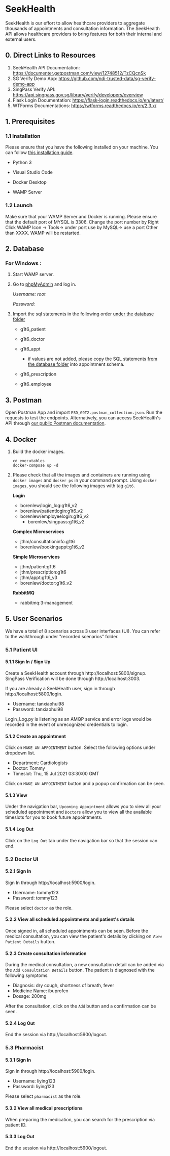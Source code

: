 # SeekHealth

SeekHealth is our effort to allow healthcare providers to aggregate thousands of appointments and consultation information. The SeekHealth API allows healthcare providers to bring features for both their internal and external users.

  

## 0. Direct Links to Resources

1. SeekHealth API Documentation: https://documenter.getpostman.com/view/12748512/TzCQcnSk
2. SG Verify Demo App: https://github.com/ndi-trusted-data/sg-verify-demo-app
3. SingPass Verify API: https://api.singpass.gov.sg/library/verify/developers/overview
4. Flask Login Documentation: https://flask-login.readthedocs.io/en/latest/ 
5. WTForms Documentations: https://wtforms.readthedocs.io/en/2.3.x/

## 1. Prerequisites

### 1.1 Installation

Please ensure that you have the following installed on your machine. You can follow [this installation guide](https://docs.google.com/document/d/1hSqhVbgbclf-eOvBx5BQhaTJHxbUSUN4wZTrLNUMyUk/edit#heading=h.3l1qt71ezfd0).

* Python 3

* Visual Studio Code

* Docker Desktop

* WAMP Server

### 1.2 Launch

Make sure that your WAMP Server and Docker is running.
Please ensure that the default port of MYSQL is 3306. Change the port number by Right Click WAMP Icon -> Tools-> under port use by MySQL-> use a port Other than XXXX. WAMP will be restarted.

  

## 2. Database

### For Windows :

1. Start WAMP server.

2. Go to [phpMyAdmin](http://localhost/phpmyadmin/index.php) and log in.

	_Username: root_

	_Password:_

  

3. Import the sql statements in the following order [under the database folder](./tree/main/Database)

	- g1t6_patient

	- g1t6_doctor

	- g1t6_appt

		- if values are not added, please copy the SQL statements [from the database folder](./tree/main/Database/appt.sql) into appointment schema.

	- g1t6_prescription

	- g1t6_employee


## 3. Postman

Open Postman App and import `ESD_G9T2.postman_collection.json`. Run the requests to test the endpoints. Alternatively, you can access SeekHealth's API through [our public Postman documentation](https://documenter.getpostman.com/view/12748512/TzCQcnSk).

## 4. Docker

1. Build the docker images.

	```
	cd executables
	docker-compose up -d
	```

2. Please check that all the images and containers are running using `docker images` and `docker ps` in your command prompt. Using `docker images`, you should see the following images with tag `g1t6`. 

	**Login** 
	* borenlew/login_log:g1t6_v2
	* borenlew/patientlogin:g1t6_v2
	* borenlew/employeelogin:g1t6_v2
    	* borenlew/singpass:g1t6_v2

	**Complex Microservices**
	* jthm/consultationinfo:g1t6
	* borenlew/bookingappt:g1t6_v2

	**Simple Microservices**
	* jthm/patient:g1t6
	* jthm/prescription:g1t6
	* jthm/appt:g1t6_v3
	* borenlew/doctor:g1t6_v2

	**RabbitMQ**
	* rabbitmq:3-management
  


## 5. User Scenarios
We have a total of 8 scenarios across 3 user interfaces (UI). You can refer to the walkthrough under "recorded scenarios" folder.

### 5.1 Patient UI
#### 5.1.1 Sign In / Sign Up
Create a SeekHealth account through http://localhost:5800/signup. SingPass Verification will be done through http://localhost:3003. 

If you are already a SeekHealth user, sign in through http://localhost:5800/login. 
* Username: tanxiaohui98
* Password: tanxiaohui98

Login_Log.py is listening as an AMQP service and error logs would be recorded in the event of unrecognized credentials to login.

#### 5.1.2 Create an appointment 
Click on `MAKE AN APPOINTMENT` button.
Select the following options under dropdown list.
* Department: Cardiologists
*  Doctor: Tommy
* Timeslot: Thu, 15 Jul 2021 03:30:00 GMT

Click on `MAKE AN APPOINTMENT` button and a popup confirmation can be seen.

#### 5.1.3 View  
Under the navigation bar, `Upcoming Appointment` allows you to view all your scheduled appointment and `Doctors` allow you to view all the available timeslots for you to book future appointments.

#### 5.1.4 Log Out
Click on the `Log Out` tab under the navigation bar so that the session can end.

### 5.2 Doctor UI
#### 5.2.1 Sign In 
Sign In through http://localhost:5900/login.
* Username: tommy123
* Password: tommy123

Please select `doctor` as the role. 

#### 5.2.2 View all scheduled appointments and patient's details
Once signed in, all scheduled appointments can be seen. 
Before the medical consultation, you can view the patient's details by clicking on `View Patient Details` button. 

#### 5.2.3 Create consultation information
During the medical consultation, a new consultation detail can be added via the `Add Consultation Details` button. The patient is diagnosed with the following symptoms.
* Diagnosis: dry cough, shortness of breath, fever
* Medicine Name: ibuprofen
* Dosage: 200mg

After the consultation, click on the `Add` button and a confirmation can be seen.

#### 5.2.4 Log Out
End the session via http://localhost:5900/logout.
	
### 5.3 Pharmacist
#### 5.3.1 Sign In 
Sign in through http://localhost:5900/login.
* Username: liying123
* Password: liying123

 Please select `pharmacist` as the role. 

#### 5.3.2 View all medical prescriptions
When preparing the medication, you can search for the prescription via patient ID. 

#### 5.3.3 Log Out
End the session via http://localhost:5900/logout.

